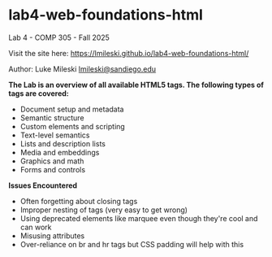 # lab4-web-foundations-html
Lab 4 - COMP 305 - Fall 2025

Visit the site here: https://lmileski.github.io/lab4-web-foundations-html/

Author:
Luke Mileski
lmileski@sandiego.edu

**The Lab is an overview of all available HTML5 tags. The following types of tags are covered:**
- Document setup and metadata
- Semantic structure
- Custom elements and scripting
- Text-level semantics
- Lists and description lists
- Media and embeddings
- Graphics and math
- Forms and controls

**Issues Encountered**
- Often forgetting about closing tags
- Improper nesting of tags (very easy to get wrong)
- Using deprecated elements like marquee even though they're cool and can work
- Misusing attributes
- Over-reliance on br and hr tags but CSS padding will help with this
